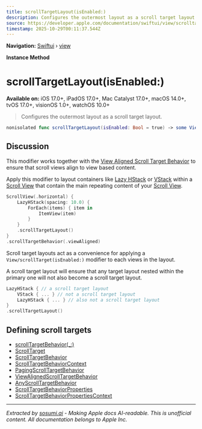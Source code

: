 ```yaml
---
title: scrollTargetLayout(isEnabled:)
description: Configures the outermost layout as a scroll target layout.
source: https://developer.apple.com/documentation/swiftui/view/scrolltargetlayout(isenabled:)
timestamp: 2025-10-29T00:11:37.544Z
---
```


**Navigation:** [Swiftui](/documentation/swiftui) › [view](/documentation/swiftui/view)

**Instance Method**

# scrollTargetLayout(isEnabled:)

**Available on:** iOS 17.0+, iPadOS 17.0+, Mac Catalyst 17.0+, macOS 14.0+, tvOS 17.0+, visionOS 1.0+, watchOS 10.0+

> Configures the outermost layout as a scroll target layout.

```swift
nonisolated func scrollTargetLayout(isEnabled: Bool = true) -> some View
```

## Discussion

This modifier works together with the [View Aligned Scroll Target Behavior](/documentation/swiftui/viewalignedscrolltargetbehavior) to ensure that scroll views align to view based content.

Apply this modifier to layout containers like [Lazy HStack](/documentation/swiftui/lazyhstack) or [VStack](/documentation/swiftui/vstack) within a [Scroll View](/documentation/swiftui/scrollview) that contain the main repeating content of your [Scroll View](/documentation/swiftui/scrollview).

```swift
ScrollView(.horizontal) {
    LazyHStack(spacing: 10.0) {
        ForEach(items) { item in
            ItemView(item)
        }
    }
    .scrollTargetLayout()
}
.scrollTargetBehavior(.viewAligned)
```

Scroll target layouts act as a convenience for applying a `View/scrollTarget(isEnabled:)` modifier to each views in the layout.

A scroll target layout will ensure that any target layout nested within the primary one will not also become a scroll target layout.

```swift
LazyHStack { // a scroll target layout
    VStack { ... } // not a scroll target layout
    LazyHStack { ... } // also not a scroll target layout
}
.scrollTargetLayout()
```

## Defining scroll targets

- [scrollTargetBehavior(_:)](/documentation/swiftui/view/scrolltargetbehavior(_:))
- [ScrollTarget](/documentation/swiftui/scrolltarget)
- [ScrollTargetBehavior](/documentation/swiftui/scrolltargetbehavior)
- [ScrollTargetBehaviorContext](/documentation/swiftui/scrolltargetbehaviorcontext)
- [PagingScrollTargetBehavior](/documentation/swiftui/pagingscrolltargetbehavior)
- [ViewAlignedScrollTargetBehavior](/documentation/swiftui/viewalignedscrolltargetbehavior)
- [AnyScrollTargetBehavior](/documentation/swiftui/anyscrolltargetbehavior)
- [ScrollTargetBehaviorProperties](/documentation/swiftui/scrolltargetbehaviorproperties)
- [ScrollTargetBehaviorPropertiesContext](/documentation/swiftui/scrolltargetbehaviorpropertiescontext)

---

*Extracted by [sosumi.ai](https://sosumi.ai) - Making Apple docs AI-readable.*
*This is unofficial content. All documentation belongs to Apple Inc.*

